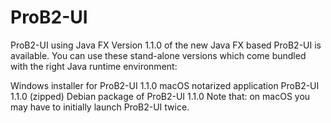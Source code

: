 # ProB2-UI
ProB2-UI using Java FX
Version 1.1.0 of the new Java FX based ProB2-UI is available. You can use these stand-alone versions which come bundled with the right Java runtime environment:

Windows installer for ProB2-UI 1.1.0
macOS notarized application ProB2-UI 1.1.0 (zipped)
Debian package of ProB2-UI 1.1.0
Note that: on macOS you may have to initially launch ProB2-UI twice.
